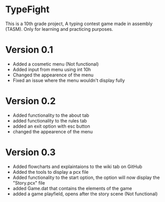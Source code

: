 # TypeFight
This is a 10th grade project, A typing contest game made in assembly (TASM).
Only for learning and practicing purposes.


# Version 0.1
* Added a cosmetic menu (Not functional)
* Added input from menu using int 10h
* Changed the appearence of the menu
* Fixed an issue where the menu wouldn't display fully

# Version 0.2
* Added functionality to the about tab
* added functionality to the rules tab
* added an exit option with esc button
* changed the appearence of the menu

# Version 0.3
* Added flowcharts and explaintaions to the wiki tab on GitHub
* Added the tools to display a pcx file
* Added functionality to the start option, the option will now display the "Story.pcx" file
* added Game.dat that contains the elements of the game
* added a game playfield, opens after the story scene (Not functional)
